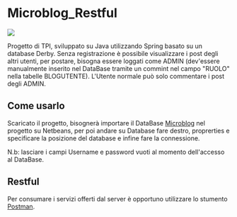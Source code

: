 # Microblog_Restful
![](https://img.shields.io/badge/PROJECT%20TYPE-SCHOOL-blue?style=for-the-badge&logo=google-scholar)

  Progetto di TPI, sviluppato su Java utilizzando Spring basato su un database Derby.
  Senza registrazione è possibile visualizzare i post degli altri utenti, per postare,
  bisogna essere loggati come ADMIN (dev'essere manualmente inserito nel DataBase tramite
  un commint nel campo "RUOLO" nella tabelle BLOGUTENTE). 
  L'Utente normale può solo commentare i post degli ADMIN.
  
## Come usarlo
  Scaricato il progetto, bisognerà importare il DataBase [Microblog](https://github.com/Tutor-00/Microblog_Restful/tree/master/Microblog)
  nel progetto su Netbeans, per poi andare su Database fare destro, proprerties e specificare la posizione del database e infine
  fare la connessione.
  
  N.b: lasciare i campi Username e password vuoti al momento dell'accesso al DataBase.
  
## Restful
  Per consumare i servizi offerti dal server è opportuno utilizzare lo stumento [Postman](https://www.postman.com/).


    

